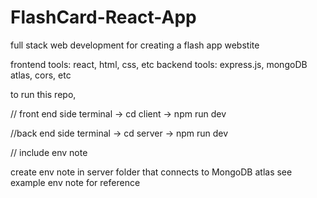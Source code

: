 # FlashCard-React-App

full stack web development for creating a flash app webstite

frontend tools: react, html, css, etc
backend tools: express.js, mongoDB atlas, cors, etc

to run this repo,

// front end side
terminal -> cd client -> npm run dev

//back end side
terminal -> cd server -> npm run dev

// include env note

create env note in server folder that connects to MongoDB atlas
see example env note for reference
